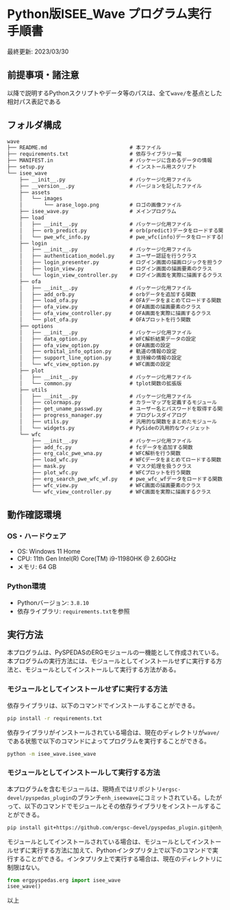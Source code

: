# Python版ISEE_Wave プログラム実行手順書

最終更新: 2023/03/30

## 前提事項・諸注意

以降で説明するPythonスクリプトやデータ等のパスは、全て`wave/`を基点とした相対パス表記である

## フォルダ構成

```txt
wave
├── README.md                           # 本ファイル
├── requirements.txt                    # 依存ライブラリ一覧
├── MANIFEST.in                         # パッケージに含めるデータの情報
├── setup.py                            # インストール用スクリプト
└── isee_wave
    ├── __init__.py                     # パッケージ化用ファイル
    ├── __version__.py                  # バージョンを記したファイル
    ├── assets
    │   └── images
    │       └── arase_logo.png          # ロゴの画像ファイル
    ├── isee_wave.py                    # メインプログラム
    ├── load
    │   ├── __init__.py                 # パッケージ化用ファイル
    │   ├── orb_predict.py              # orb(predict)データをロードする関数
    │   └── pwe_wfc_info.py             # pwe_wfc(info)データをロードする関数
    ├── login
    │   ├── __init__.py                 # パッケージ化用ファイル
    │   ├── authentication_model.py     # ユーザー認証を行うクラス
    │   ├── login_presenter.py          # ログイン画面の描画ロジックを担うクラス
    │   ├── login_view.py               # ログイン画面の描画要素のクラス
    │   └── login_view_controller.py    # ログイン画面を実際に描画するクラス
    ├── ofa
    │   ├── __init__.py                 # パッケージ化用ファイル
    │   ├── add_orb.py                  # orbデータを追加する関数
    │   ├── load_ofa.py                 # OFAデータをまとめてロードする関数
    │   ├── ofa_view.py                 # OFA画面の描画要素のクラス
    │   ├── ofa_view_controller.py      # OFA画面を実際に描画するクラス
    │   └── plot_ofa.py                 # OFAプロットを行う関数
    ├── options
    │   ├── __init__.py                 # パッケージ化用ファイル
    │   ├── data_option.py              # WFC解析結果データの設定
    │   ├── ofa_view_option.py          # OFA画面の設定
    │   ├── orbital_info_option.py      # 軌道の情報の設定
    │   ├── support_line_option.py      # 支持線の情報の設定
    │   └── wfc_view_option.py          # WFC画面の設定
    ├── plot
    │   ├── __init__.py                 # パッケージ化用ファイル
    │   └── common.py                   # tplot関数の拡張版
    ├── utils
    │   ├── __init__.py                 # パッケージ化用ファイル
    │   ├── colormaps.py                # カラーマップを定義するモジュール
    │   ├── get_uname_passwd.py         # ユーザー名とパスワードを取得する関数
    │   ├── progress_manager.py         # プログレスダイアログ
    │   ├── utils.py                    # 汎用的な関数をまとめたモジュール
    │   └── widgets.py                  # PySideの汎用的なウィジェット
    └── wfc
        ├── __init__.py                 # パッケージ化用ファイル
        ├── add_fc.py                   # fcデータを追加する関数
        ├── erg_calc_pwe_wna.py         # WFC解析を行う関数
        ├── load_wfc.py                 # WFCデータをまとめてロードする関数
        ├── mask.py                     # マスク処理を扱うクラス
        ├── plot_wfc.py                 # WFCプロットを行う関数
        ├── erg_search_pwe_wfc_wf.py    # pwe_wfc_wfデータをロードする関数
        ├── wfc_view.py                 # WFC画面の描画要素のクラス
        └── wfc_view_controller.py      # WFC画面を実際に描画するクラス
```

## 動作確認環境

### OS・ハードウェア

* OS: Windows 11 Home
* CPU: 11th Gen Intel(R) Core(TM) i9-11980HK @ 2.60GHz
* メモリ: 64 GB

### Python環境

* Pythonバージョン: `3.8.10`
* 依存ライブラリ: `requirements.txt`を参照

## 実行方法

本プログラムは、PySPEDASのERGモジュールの一機能として作成されている。本プログラムの実行方法には、モジュールとしてインストールせずに実行する方法と、モジュールとしてインストールして実行する方法がある。

### モジュールとしてインストールせずに実行する方法

依存ライブラリは、以下のコマンドでインストールすることができる。

```sh
pip install -r requirements.txt
```

依存ライブラリがインストールされている場合は、現在のディレクトリが`wave/`である状態で以下のコマンドによってプログラムを実行することができる。

```sh
python -m isee_wave.isee_wave
```

### モジュールとしてインストールして実行する方法

本プログラムを含むモジュールは、現時点ではリポジトリ`ergsc-devel/pyspedas_plugin`のブランチ`enh_iseewave`にコミットされている。したがって、以下のコマンドでモジュールとその依存ライブラリをインストールすることができる。

```sh
pip install git+https://github.com/ergsc-devel/pyspedas_plugin.git@enh_iseewave
```

モジュールとしてインストールされている場合は、モジュールとしてインストールせずに実行する方法に加えて、Pythonインタプリタ上で以下のコマンドで実行することができる。インタプリタ上で実行する場合は、現在のディレクトリに制限はない。

```python
from ergpyspedas.erg import isee_wave
isee_wave()
```

以上